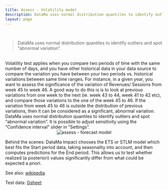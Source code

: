 ```yaml
---
title: Assess - Volatility model
description: DataMa uses normal distribution quantiles to identify outliers and spot “abnormal variation”. 
layout: page
---
```


<br>

> DataMa uses normal distribution quantiles to identify outliers and spot “abnormal variation”. 

<br>
Volatility test applies when you compare two periods of time with the same number of days, and you have other historical data in your data source to compare the variation you have between your two periods vs. historical variations between same time ranges.
For instance, in a given year, you want to assess the significance of the variation of Revenues/ Sessions from week 45 to week 46. A good way to do this is is to look at previous variations from one week to the next (ie. week 43 to  44, week 41 to 42 etc), and compare those variations to the one of the week 45 to 46. If the variation from week 45 to 46 is outside the distribution of previous variations, then it can be considered as a significant, abnormal variation.
DataMa uses normal distribution quantiles to identify outliers and spot “abnormal variation”. It is possible to adjust sensitivity using the “Confidence interval” slider in “Settings”.

<br>

<center><img src="{{site.url}}/{{site.baseurl}}/core_app/new/assess/images/assess_volatility.png" alt="assess - forecast model" /></center>



Behind the scenes: DataMa Impact chooses the ETS or STLM model which best fits the Start period data, taking seasonality into account, and then computes predictions for the End period. This allows us to test whether realized (a posteriori) values significantly differ from what could be expected a priori.

See also: [wikipedia](https://en.wikipedia.org/wiki/Normal_distribution)

Test data: [Gsheet](https://docs.google.com/spreadsheets/d/1VJJ2j5ldrSfvLQatd9SAikIJX_2dhBgDCjkdX_oUgB4/edit#gid=925605184)

<br>

